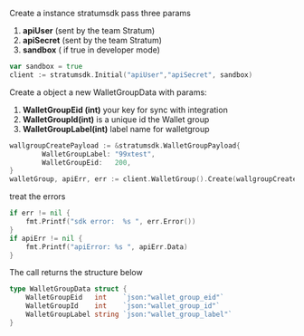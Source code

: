 
Create a instance stratumsdk pass three params 
1. **apiUser** (sent by the team Stratum)
2. **apiSecret** (sent by the team Stratum)
3. **sandbox** ( if true in developer mode)


```go
var sandbox = true
client := stratumsdk.Initial("apiUser","apiSecret", sandbox)
```

Create a object a new WalletGroupData with params:
1. **WalletGroupEid (int)**  your key for sync with integration
2. **WalletGroupId(int)**  is a unique id the Wallet group
3. **WalletGroupLabel(int)**  label name for walletgroup

```go
wallgroupCreatePayload := &stratumsdk.WalletGroupPayload{
		WalletGroupLabel: "99xtest",
		WalletGroupEid:   200,
}
walletGroup, apiErr, err := client.WalletGroup().Create(wallgroupCreatePayload)
```

treat the errors
```go 
if err != nil {
	fmt.Printf("sdk error:  %s ", err.Error())
}
if apiErr != nil {
	fmt.Printf("apiError: %s ", apiErr.Data)
}
```
The call returns the structure below

```go 
type WalletGroupData struct {
	WalletGroupEid   int    `json:"wallet_group_eid"`
	WalletGroupId    int    `json:"wallet_group_id"`
	WalletGroupLabel string `json:"wallet_group_label"`
}


```

